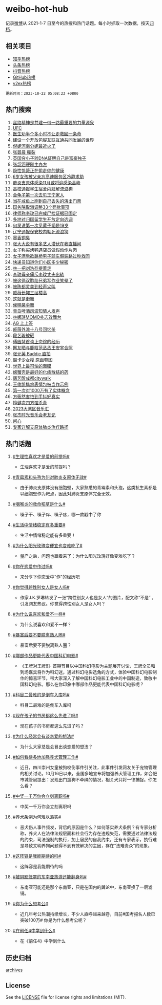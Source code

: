 # weibo-hot-hub

记录[微博](https://www.weibo.com)从 2021-1-7 日至今的热搜和热门话题。每小时抓取一次数据，按天[归档](archives)。

## 相关项目

- [知乎热榜](https://github.com/lonnyzhang423/zhihu-hot-hub)
- [头条热榜](https://github.com/lonnyzhang423/toutiao-hot-hub)
- [抖音热榜](https://github.com/lonnyzhang423/douyin-hot-hub)
- [GitHub热榜](https://github.com/lonnyzhang423/github-hot-hub)
- [v2ex热榜](https://github.com/lonnyzhang423/v2ex-hot-hub)


`更新时间：2023-10-22 05:08:23 +0800`

## 热门搜索

1. [丝路精神是共建一带一路最重要的力量源泉](https://m.weibo.cn/search?containerid=100103type%3D1%26t%3D10%26q%3D%23%E4%B8%9D%E8%B7%AF%E7%B2%BE%E7%A5%9E%E6%98%AF%E5%85%B1%E5%BB%BA%E4%B8%80%E5%B8%A6%E4%B8%80%E8%B7%AF%E6%9C%80%E9%87%8D%E8%A6%81%E7%9A%84%E5%8A%9B%E9%87%8F%E6%BA%90%E6%B3%89%23&stream_entry_id=51&isnewpage=1&extparam=seat%3D1%26dgr%3D0%26c_type%3D51%26q%3D%2523%25E4%25B8%259D%25E8%25B7%25AF%25E7%25B2%25BE%25E7%25A5%259E%25E6%2598%25AF%25E5%2585%25B1%25E5%25BB%25BA%25E4%25B8%2580%25E5%25B8%25A6%25E4%25B8%2580%25E8%25B7%25AF%25E6%259C%2580%25E9%2587%258D%25E8%25A6%2581%25E7%259A%2584%25E5%258A%259B%25E9%2587%258F%25E6%25BA%2590%25E6%25B3%2589%2523%26filter_type%3Drealtimehot%26cate%3D10103%26stream_entry_id%3D51%26pos%3D0%26display_time%3D1697922502%26pre_seqid%3D169792250215306414198)
1. [UFC](https://m.weibo.cn/search?containerid=100103type%3D1%26t%3D10%26q%3DUFC&stream_entry_id=31&isnewpage=1&extparam=seat%3D1%26flag%3D0%26c_type%3D31%26q%3DUFC%26dgr%3D0%26cate%3D5001%26realpos%3D1%26filter_type%3Drealtimehot%26band_rank%3D1%26lcate%3D5001%26stream_entry_id%3D31%26pos%3D0%26display_time%3D1697922502%26pre_seqid%3D169792250215306414198)
1. [医生劝半个多小时不让走救回一条命](https://m.weibo.cn/search?containerid=100103type%3D1%26t%3D10%26q%3D%23%E5%8C%BB%E7%94%9F%E5%8A%9D%E5%8D%8A%E4%B8%AA%E5%A4%9A%E5%B0%8F%E6%97%B6%E4%B8%8D%E8%AE%A9%E8%B5%B0%E6%95%91%E5%9B%9E%E4%B8%80%E6%9D%A1%E5%91%BD%23&stream_entry_id=31&isnewpage=1&extparam=seat%3D1%26flag%3D32768%26c_type%3D31%26q%3D%2523%25E5%258C%25BB%25E7%2594%259F%25E5%258A%259D%25E5%258D%258A%25E4%25B8%25AA%25E5%25A4%259A%25E5%25B0%258F%25E6%2597%25B6%25E4%25B8%258D%25E8%25AE%25A9%25E8%25B5%25B0%25E6%2595%2591%25E5%259B%259E%25E4%25B8%2580%25E6%259D%25A1%25E5%2591%25BD%2523%26dgr%3D0%26cate%3D5001%26realpos%3D2%26filter_type%3Drealtimehot%26band_rank%3D2%26lcate%3D5001%26stream_entry_id%3D31%26pos%3D1%26display_time%3D1697922502%26pre_seqid%3D169792250215306414198)
1. [建设一个开放包容互联互通共同发展的世界](https://m.weibo.cn/search?containerid=100103type%3D1%26t%3D10%26q%3D%23%E5%BB%BA%E8%AE%BE%E4%B8%80%E4%B8%AA%E5%BC%80%E6%94%BE%E5%8C%85%E5%AE%B9%E4%BA%92%E8%81%94%E4%BA%92%E9%80%9A%E5%85%B1%E5%90%8C%E5%8F%91%E5%B1%95%E7%9A%84%E4%B8%96%E7%95%8C%23&stream_entry_id=31&isnewpage=1&extparam=seat%3D1%26flag%3D0%26c_type%3D31%26q%3D%2523%25E5%25BB%25BA%25E8%25AE%25BE%25E4%25B8%2580%25E4%25B8%25AA%25E5%25BC%2580%25E6%2594%25BE%25E5%258C%2585%25E5%25AE%25B9%25E4%25BA%2592%25E8%2581%2594%25E4%25BA%2592%25E9%2580%259A%25E5%2585%25B1%25E5%2590%258C%25E5%258F%2591%25E5%25B1%2595%25E7%259A%2584%25E4%25B8%2596%25E7%2595%258C%2523%26dgr%3D0%26cate%3D5001%26realpos%3D3%26filter_type%3Drealtimehot%26band_rank%3D3%26lcate%3D5001%26stream_entry_id%3D31%26pos%3D2%26display_time%3D1697922502%26pre_seqid%3D169792250215306414198)
1. [倪妮河南分妮最近火了](https://m.weibo.cn/search?containerid=100103type%3D1%26t%3D10%26q%3D%23%E5%80%AA%E5%A6%AE%E6%B2%B3%E5%8D%97%E5%88%86%E5%A6%AE%E6%9C%80%E8%BF%91%E7%81%AB%E4%BA%86%23&stream_entry_id=31&isnewpage=1&extparam=seat%3D1%26flag%3D32768%26c_type%3D31%26q%3D%2523%25E5%2580%25AA%25E5%25A6%25AE%25E6%25B2%25B3%25E5%258D%2597%25E5%2588%2586%25E5%25A6%25AE%25E6%259C%2580%25E8%25BF%2591%25E7%2581%25AB%25E4%25BA%2586%2523%26dgr%3D0%26cate%3D5001%26realpos%3D4%26filter_type%3Drealtimehot%26band_rank%3D4%26lcate%3D5001%26stream_entry_id%3D31%26pos%3D3%26display_time%3D1697922502%26pre_seqid%3D169792250215306414198)
1. [张碧晨 撕裂](https://m.weibo.cn/search?containerid=100103type%3D1%26t%3D10%26q%3D%E5%BC%A0%E7%A2%A7%E6%99%A8+%E6%92%95%E8%A3%82&stream_entry_id=31&isnewpage=1&extparam=seat%3D1%26flag%3D2%26c_type%3D31%26q%3D%25E5%25BC%25A0%25E7%25A2%25A7%25E6%2599%25A8%2520%25E6%2592%2595%25E8%25A3%2582%26dgr%3D0%26cate%3D5001%26realpos%3D5%26filter_type%3Drealtimehot%26band_rank%3D5%26lcate%3D5001%26stream_entry_id%3D31%26pos%3D4%26display_time%3D1697922502%26pre_seqid%3D169792250215306414198)
1. [英国穷小子验DNA证明自己是富豪独子](https://m.weibo.cn/search?containerid=100103type%3D1%26t%3D10%26q%3D%23%E8%8B%B1%E5%9B%BD%E7%A9%B7%E5%B0%8F%E5%AD%90%E9%AA%8CDNA%E8%AF%81%E6%98%8E%E8%87%AA%E5%B7%B1%E6%98%AF%E5%AF%8C%E8%B1%AA%E7%8B%AC%E5%AD%90%23&stream_entry_id=31&isnewpage=1&extparam=seat%3D1%26flag%3D0%26c_type%3D31%26q%3D%2523%25E8%258B%25B1%25E5%259B%25BD%25E7%25A9%25B7%25E5%25B0%258F%25E5%25AD%2590%25E9%25AA%258CDNA%25E8%25AF%2581%25E6%2598%258E%25E8%2587%25AA%25E5%25B7%25B1%25E6%2598%25AF%25E5%25AF%258C%25E8%25B1%25AA%25E7%258B%25AC%25E5%25AD%2590%2523%26dgr%3D0%26cate%3D5001%26realpos%3D6%26filter_type%3Drealtimehot%26band_rank%3D6%26lcate%3D5001%26stream_entry_id%3D31%26pos%3D5%26display_time%3D1697922502%26pre_seqid%3D169792250215306414198)
1. [张韶涵硬刚主办方](https://m.weibo.cn/search?containerid=100103type%3D1%26t%3D10%26q%3D%23%E5%BC%A0%E9%9F%B6%E6%B6%B5%E7%A1%AC%E5%88%9A%E4%B8%BB%E5%8A%9E%E6%96%B9%23&stream_entry_id=31&isnewpage=1&extparam=seat%3D1%26flag%3D0%26c_type%3D31%26q%3D%2523%25E5%25BC%25A0%25E9%259F%25B6%25E6%25B6%25B5%25E7%25A1%25AC%25E5%2588%259A%25E4%25B8%25BB%25E5%258A%259E%25E6%2596%25B9%2523%26dgr%3D0%26cate%3D5001%26realpos%3D7%26filter_type%3Drealtimehot%26band_rank%3D7%26lcate%3D5001%26stream_entry_id%3D31%26pos%3D6%26display_time%3D1697922502%26pre_seqid%3D169792250215306414198)
1. [隐性饥饿正在偷走你的健康](https://m.weibo.cn/search?containerid=100103type%3D1%26t%3D10%26q%3D%23%E9%9A%90%E6%80%A7%E9%A5%A5%E9%A5%BF%E6%AD%A3%E5%9C%A8%E5%81%B7%E8%B5%B0%E4%BD%A0%E7%9A%84%E5%81%A5%E5%BA%B7%23&stream_entry_id=31&isnewpage=1&extparam=seat%3D1%26flag%3D0%26c_type%3D31%26q%3D%2523%25E9%259A%2590%25E6%2580%25A7%25E9%25A5%25A5%25E9%25A5%25BF%25E6%25AD%25A3%25E5%259C%25A8%25E5%2581%25B7%25E8%25B5%25B0%25E4%25BD%25A0%25E7%259A%2584%25E5%2581%25A5%25E5%25BA%25B7%2523%26dgr%3D0%26cate%3D5001%26realpos%3D8%26filter_type%3Drealtimehot%26band_rank%3D8%26lcate%3D5001%26stream_entry_id%3D31%26pos%3D7%26display_time%3D1697922502%26pre_seqid%3D169792250215306414198)
1. [6岁女孩被父亲忘高速服务区冷静求助](https://m.weibo.cn/search?containerid=100103type%3D1%26t%3D10%26q%3D%236%E5%B2%81%E5%A5%B3%E5%AD%A9%E8%A2%AB%E7%88%B6%E4%BA%B2%E5%BF%98%E9%AB%98%E9%80%9F%E6%9C%8D%E5%8A%A1%E5%8C%BA%E5%86%B7%E9%9D%99%E6%B1%82%E5%8A%A9%23&stream_entry_id=31&isnewpage=1&extparam=seat%3D1%26flag%3D32768%26c_type%3D31%26q%3D%25236%25E5%25B2%2581%25E5%25A5%25B3%25E5%25AD%25A9%25E8%25A2%25AB%25E7%2588%25B6%25E4%25BA%25B2%25E5%25BF%2598%25E9%25AB%2598%25E9%2580%259F%25E6%259C%258D%25E5%258A%25A1%25E5%258C%25BA%25E5%2586%25B7%25E9%259D%2599%25E6%25B1%2582%25E5%258A%25A9%2523%26dgr%3D0%26cate%3D5001%26realpos%3D9%26filter_type%3Drealtimehot%26band_rank%3D9%26lcate%3D5001%26stream_entry_id%3D31%26pos%3D8%26display_time%3D1697922502%26pre_seqid%3D169792250215306414198)
1. [肺炎支原体感染11月或将迎感染高峰](https://m.weibo.cn/search?containerid=100103type%3D1%26t%3D10%26q%3D%23%E8%82%BA%E7%82%8E%E6%94%AF%E5%8E%9F%E4%BD%93%E6%84%9F%E6%9F%9311%E6%9C%88%E6%88%96%E5%B0%86%E8%BF%8E%E6%84%9F%E6%9F%93%E9%AB%98%E5%B3%B0%23&stream_entry_id=31&isnewpage=1&extparam=seat%3D1%26flag%3D0%26c_type%3D31%26q%3D%2523%25E8%2582%25BA%25E7%2582%258E%25E6%2594%25AF%25E5%258E%259F%25E4%25BD%2593%25E6%2584%259F%25E6%259F%259311%25E6%259C%2588%25E6%2588%2596%25E5%25B0%2586%25E8%25BF%258E%25E6%2584%259F%25E6%259F%2593%25E9%25AB%2598%25E5%25B3%25B0%2523%26dgr%3D0%26cate%3D5001%26realpos%3D10%26filter_type%3Drealtimehot%26band_rank%3D10%26lcate%3D5001%26stream_entry_id%3D31%26pos%3D9%26display_time%3D1697922502%26pre_seqid%3D169792250215306414198)
1. [高校通报学生宿舍内肢解流浪狗](https://m.weibo.cn/search?containerid=100103type%3D1%26t%3D10%26q%3D%23%E9%AB%98%E6%A0%A1%E9%80%9A%E6%8A%A5%E5%AD%A6%E7%94%9F%E5%AE%BF%E8%88%8D%E5%86%85%E8%82%A2%E8%A7%A3%E6%B5%81%E6%B5%AA%E7%8B%97%23&stream_entry_id=31&isnewpage=1&extparam=seat%3D1%26flag%3D0%26c_type%3D31%26q%3D%2523%25E9%25AB%2598%25E6%25A0%25A1%25E9%2580%259A%25E6%258A%25A5%25E5%25AD%25A6%25E7%2594%259F%25E5%25AE%25BF%25E8%2588%258D%25E5%2586%2585%25E8%2582%25A2%25E8%25A7%25A3%25E6%25B5%2581%25E6%25B5%25AA%25E7%258B%2597%2523%26dgr%3D0%26cate%3D5001%26realpos%3D11%26filter_type%3Drealtimehot%26band_rank%3D11%26lcate%3D5001%26stream_entry_id%3D31%26pos%3D10%26display_time%3D1697922502%26pre_seqid%3D169792250215306414198)
1. [金龟子第一次去见王宁家人](https://m.weibo.cn/search?containerid=100103type%3D1%26t%3D10%26q%3D%E9%87%91%E9%BE%9F%E5%AD%90%E7%AC%AC%E4%B8%80%E6%AC%A1%E5%8E%BB%E8%A7%81%E7%8E%8B%E5%AE%81%E5%AE%B6%E4%BA%BA&stream_entry_id=31&isnewpage=1&extparam=seat%3D1%26flag%3D0%26c_type%3D31%26q%3D%25E9%2587%2591%25E9%25BE%259F%25E5%25AD%2590%25E7%25AC%25AC%25E4%25B8%2580%25E6%25AC%25A1%25E5%258E%25BB%25E8%25A7%2581%25E7%258E%258B%25E5%25AE%2581%25E5%25AE%25B6%25E4%25BA%25BA%26dgr%3D0%26cate%3D5001%26realpos%3D12%26filter_type%3Drealtimehot%26band_rank%3D12%26lcate%3D5001%26stream_entry_id%3D31%26pos%3D11%26display_time%3D1697922502%26pre_seqid%3D169792250215306414198)
1. [当在咸鱼上刷到自己丢失的演出门票](https://m.weibo.cn/search?containerid=100103type%3D1%26t%3D10%26q%3D%23%E5%BD%93%E5%9C%A8%E5%92%B8%E9%B1%BC%E4%B8%8A%E5%88%B7%E5%88%B0%E8%87%AA%E5%B7%B1%E4%B8%A2%E5%A4%B1%E7%9A%84%E6%BC%94%E5%87%BA%E9%97%A8%E7%A5%A8%23&stream_entry_id=31&isnewpage=1&extparam=seat%3D1%26flag%3D0%26c_type%3D31%26q%3D%2523%25E5%25BD%2593%25E5%259C%25A8%25E5%2592%25B8%25E9%25B1%25BC%25E4%25B8%258A%25E5%2588%25B7%25E5%2588%25B0%25E8%2587%25AA%25E5%25B7%25B1%25E4%25B8%25A2%25E5%25A4%25B1%25E7%259A%2584%25E6%25BC%2594%25E5%2587%25BA%25E9%2597%25A8%25E7%25A5%25A8%2523%26dgr%3D0%26cate%3D5001%26realpos%3D13%26filter_type%3Drealtimehot%26band_rank%3D13%26lcate%3D5001%26stream_entry_id%3D31%26pos%3D12%26display_time%3D1697922502%26pre_seqid%3D169792250215306414198)
1. [国务院取消调整33个罚款事项](https://m.weibo.cn/search?containerid=100103type%3D1%26t%3D10%26q%3D%23%E5%9B%BD%E5%8A%A1%E9%99%A2%E5%8F%96%E6%B6%88%E8%B0%83%E6%95%B433%E4%B8%AA%E7%BD%9A%E6%AC%BE%E4%BA%8B%E9%A1%B9%23&stream_entry_id=31&isnewpage=1&extparam=seat%3D1%26flag%3D0%26c_type%3D31%26q%3D%2523%25E5%259B%25BD%25E5%258A%25A1%25E9%2599%25A2%25E5%258F%2596%25E6%25B6%2588%25E8%25B0%2583%25E6%2595%25B433%25E4%25B8%25AA%25E7%25BD%259A%25E6%25AC%25BE%25E4%25BA%258B%25E9%25A1%25B9%2523%26dgr%3D0%26cate%3D5001%26realpos%3D14%26filter_type%3Drealtimehot%26band_rank%3D14%26lcate%3D5001%26stream_entry_id%3D31%26pos%3D13%26display_time%3D1697922502%26pre_seqid%3D169792250215306414198)
1. [律师称李玟已完成尸检证据已固定](https://m.weibo.cn/search?containerid=100103type%3D1%26t%3D10%26q%3D%23%E5%BE%8B%E5%B8%88%E7%A7%B0%E6%9D%8E%E7%8E%9F%E5%B7%B2%E5%AE%8C%E6%88%90%E5%B0%B8%E6%A3%80%E8%AF%81%E6%8D%AE%E5%B7%B2%E5%9B%BA%E5%AE%9A%23&stream_entry_id=31&isnewpage=1&extparam=seat%3D1%26flag%3D0%26c_type%3D31%26q%3D%2523%25E5%25BE%258B%25E5%25B8%2588%25E7%25A7%25B0%25E6%259D%258E%25E7%258E%259F%25E5%25B7%25B2%25E5%25AE%258C%25E6%2588%2590%25E5%25B0%25B8%25E6%25A3%2580%25E8%25AF%2581%25E6%258D%25AE%25E5%25B7%25B2%25E5%259B%25BA%25E5%25AE%259A%2523%26dgr%3D0%26cate%3D5001%26realpos%3D15%26filter_type%3Drealtimehot%26band_rank%3D15%26lcate%3D5001%26stream_entry_id%3D31%26pos%3D14%26display_time%3D1697922502%26pre_seqid%3D169792250215306414198)
1. [多地对归国留学生开放定向选调](https://m.weibo.cn/search?containerid=100103type%3D1%26t%3D10%26q%3D%23%E5%A4%9A%E5%9C%B0%E5%AF%B9%E5%BD%92%E5%9B%BD%E7%95%99%E5%AD%A6%E7%94%9F%E5%BC%80%E6%94%BE%E5%AE%9A%E5%90%91%E9%80%89%E8%B0%83%23&stream_entry_id=31&isnewpage=1&extparam=seat%3D1%26flag%3D0%26c_type%3D31%26q%3D%2523%25E5%25A4%259A%25E5%259C%25B0%25E5%25AF%25B9%25E5%25BD%2592%25E5%259B%25BD%25E7%2595%2599%25E5%25AD%25A6%25E7%2594%259F%25E5%25BC%2580%25E6%2594%25BE%25E5%25AE%259A%25E5%2590%2591%25E9%2580%2589%25E8%25B0%2583%2523%26dgr%3D0%26cate%3D5001%26realpos%3D16%26filter_type%3Drealtimehot%26band_rank%3D16%26lcate%3D5001%26stream_entry_id%3D31%26pos%3D15%26display_time%3D1697922502%26pre_seqid%3D169792250215306414198)
1. [何炅说第一次见黄子韬是19岁](https://m.weibo.cn/search?containerid=100103type%3D1%26t%3D10%26q%3D%23%E4%BD%95%E7%82%85%E8%AF%B4%E7%AC%AC%E4%B8%80%E6%AC%A1%E8%A7%81%E9%BB%84%E5%AD%90%E9%9F%AC%E6%98%AF19%E5%B2%81%23&stream_entry_id=31&isnewpage=1&extparam=seat%3D1%26flag%3D0%26c_type%3D31%26q%3D%2523%25E4%25BD%2595%25E7%2582%2585%25E8%25AF%25B4%25E7%25AC%25AC%25E4%25B8%2580%25E6%25AC%25A1%25E8%25A7%2581%25E9%25BB%2584%25E5%25AD%2590%25E9%259F%25AC%25E6%2598%25AF19%25E5%25B2%2581%2523%26dgr%3D0%26cate%3D5001%26realpos%3D17%26filter_type%3Drealtimehot%26band_rank%3D17%26lcate%3D5001%26stream_entry_id%3D31%26pos%3D16%26display_time%3D1697922502%26pre_seqid%3D169792250215306414198)
1. [辽宁通报保安校内勒死流浪狗](https://m.weibo.cn/search?containerid=100103type%3D1%26t%3D10%26q%3D%23%E8%BE%BD%E5%AE%81%E9%80%9A%E6%8A%A5%E4%BF%9D%E5%AE%89%E6%A0%A1%E5%86%85%E5%8B%92%E6%AD%BB%E6%B5%81%E6%B5%AA%E7%8B%97%23&stream_entry_id=31&isnewpage=1&extparam=seat%3D1%26flag%3D0%26c_type%3D31%26q%3D%2523%25E8%25BE%25BD%25E5%25AE%2581%25E9%2580%259A%25E6%258A%25A5%25E4%25BF%259D%25E5%25AE%2589%25E6%25A0%25A1%25E5%2586%2585%25E5%258B%2592%25E6%25AD%25BB%25E6%25B5%2581%25E6%25B5%25AA%25E7%258B%2597%2523%26dgr%3D0%26cate%3D5001%26realpos%3D18%26filter_type%3Drealtimehot%26band_rank%3D18%26lcate%3D5001%26stream_entry_id%3D31%26pos%3D17%26display_time%3D1697922502%26pre_seqid%3D169792250215306414198)
1. [墨香铜臭](https://m.weibo.cn/search?containerid=100103type%3D1%26t%3D10%26q%3D%E5%A2%A8%E9%A6%99%E9%93%9C%E8%87%AD&stream_entry_id=31&isnewpage=1&extparam=seat%3D1%26flag%3D0%26c_type%3D31%26q%3D%25E5%25A2%25A8%25E9%25A6%2599%25E9%2593%259C%25E8%2587%25AD%26dgr%3D0%26cate%3D5001%26realpos%3D19%26filter_type%3Drealtimehot%26band_rank%3D19%26lcate%3D5001%26stream_entry_id%3D31%26pos%3D18%26display_time%3D1697922502%26pre_seqid%3D169792250215306414198)
1. [张大大说有很多艺人潜伏在我直播间](https://m.weibo.cn/search?containerid=100103type%3D1%26t%3D10%26q%3D%23%E5%BC%A0%E5%A4%A7%E5%A4%A7%E8%AF%B4%E6%9C%89%E5%BE%88%E5%A4%9A%E8%89%BA%E4%BA%BA%E6%BD%9C%E4%BC%8F%E5%9C%A8%E6%88%91%E7%9B%B4%E6%92%AD%E9%97%B4%23&stream_entry_id=31&isnewpage=1&extparam=seat%3D1%26flag%3D0%26c_type%3D31%26q%3D%2523%25E5%25BC%25A0%25E5%25A4%25A7%25E5%25A4%25A7%25E8%25AF%25B4%25E6%259C%2589%25E5%25BE%2588%25E5%25A4%259A%25E8%2589%25BA%25E4%25BA%25BA%25E6%25BD%259C%25E4%25BC%258F%25E5%259C%25A8%25E6%2588%2591%25E7%259B%25B4%25E6%2592%25AD%25E9%2597%25B4%2523%26dgr%3D0%26cate%3D5001%26realpos%3D20%26filter_type%3Drealtimehot%26band_rank%3D20%26lcate%3D5001%26stream_entry_id%3D31%26pos%3D19%26display_time%3D1697922502%26pre_seqid%3D169792250215306414198)
1. [女子称买烤鸭遇店员做假动作片肉](https://m.weibo.cn/search?containerid=100103type%3D1%26t%3D10%26q%3D%23%E5%A5%B3%E5%AD%90%E7%A7%B0%E4%B9%B0%E7%83%A4%E9%B8%AD%E9%81%87%E5%BA%97%E5%91%98%E5%81%9A%E5%81%87%E5%8A%A8%E4%BD%9C%E7%89%87%E8%82%89%23&stream_entry_id=31&isnewpage=1&extparam=seat%3D1%26flag%3D0%26c_type%3D31%26q%3D%2523%25E5%25A5%25B3%25E5%25AD%2590%25E7%25A7%25B0%25E4%25B9%25B0%25E7%2583%25A4%25E9%25B8%25AD%25E9%2581%2587%25E5%25BA%2597%25E5%2591%2598%25E5%2581%259A%25E5%2581%2587%25E5%258A%25A8%25E4%25BD%259C%25E7%2589%2587%25E8%2582%2589%2523%26dgr%3D0%26cate%3D5001%26realpos%3D21%26filter_type%3Drealtimehot%26band_rank%3D21%26lcate%3D5001%26stream_entry_id%3D31%26pos%3D20%26display_time%3D1697922502%26pre_seqid%3D169792250215306414198)
1. [女子酒后欲跳桥男子骑车假装路过秒救回](https://m.weibo.cn/search?containerid=100103type%3D1%26t%3D10%26q%3D%23%E5%A5%B3%E5%AD%90%E9%85%92%E5%90%8E%E6%AC%B2%E8%B7%B3%E6%A1%A5%E7%94%B7%E5%AD%90%E9%AA%91%E8%BD%A6%E5%81%87%E8%A3%85%E8%B7%AF%E8%BF%87%E7%A7%92%E6%95%91%E5%9B%9E%23&stream_entry_id=31&isnewpage=1&extparam=seat%3D1%26flag%3D32768%26c_type%3D31%26q%3D%2523%25E5%25A5%25B3%25E5%25AD%2590%25E9%2585%2592%25E5%2590%258E%25E6%25AC%25B2%25E8%25B7%25B3%25E6%25A1%25A5%25E7%2594%25B7%25E5%25AD%2590%25E9%25AA%2591%25E8%25BD%25A6%25E5%2581%2587%25E8%25A3%2585%25E8%25B7%25AF%25E8%25BF%2587%25E7%25A7%2592%25E6%2595%2591%25E5%259B%259E%2523%26dgr%3D0%26cate%3D5001%26realpos%3D22%26filter_type%3Drealtimehot%26band_rank%3D22%26lcate%3D5001%26stream_entry_id%3D31%26pos%3D21%26display_time%3D1697922502%26pre_seqid%3D169792250215306414198)
1. [快递员知道你们小区多少秘密](https://m.weibo.cn/search?containerid=100103type%3D1%26t%3D10%26q%3D%E5%BF%AB%E9%80%92%E5%91%98%E7%9F%A5%E9%81%93%E4%BD%A0%E4%BB%AC%E5%B0%8F%E5%8C%BA%E5%A4%9A%E5%B0%91%E7%A7%98%E5%AF%86&stream_entry_id=31&isnewpage=1&extparam=seat%3D1%26flag%3D0%26c_type%3D31%26q%3D%25E5%25BF%25AB%25E9%2580%2592%25E5%2591%2598%25E7%259F%25A5%25E9%2581%2593%25E4%25BD%25A0%25E4%25BB%25AC%25E5%25B0%258F%25E5%258C%25BA%25E5%25A4%259A%25E5%25B0%2591%25E7%25A7%2598%25E5%25AF%2586%26dgr%3D0%26cate%3D5001%26realpos%3D23%26filter_type%3Drealtimehot%26band_rank%3D23%26lcate%3D5001%26stream_entry_id%3D31%26pos%3D22%26display_time%3D1697922502%26pre_seqid%3D169792250215306414198)
1. [林一把刘浩存提着走](https://m.weibo.cn/search?containerid=100103type%3D1%26t%3D10%26q%3D%23%E6%9E%97%E4%B8%80%E6%8A%8A%E5%88%98%E6%B5%A9%E5%AD%98%E6%8F%90%E7%9D%80%E8%B5%B0%23&stream_entry_id=31&isnewpage=1&extparam=seat%3D1%26flag%3D0%26c_type%3D31%26q%3D%2523%25E6%259E%2597%25E4%25B8%2580%25E6%258A%258A%25E5%2588%2598%25E6%25B5%25A9%25E5%25AD%2598%25E6%258F%2590%25E7%259D%2580%25E8%25B5%25B0%2523%26dgr%3D0%26cate%3D5001%26realpos%3D24%26filter_type%3Drealtimehot%26band_rank%3D24%26lcate%3D5001%26stream_entry_id%3D31%26pos%3D23%26display_time%3D1697922502%26pre_seqid%3D169792250215306414198)
1. [李玟母亲痛斥李玟丈夫出轨](https://m.weibo.cn/search?containerid=100103type%3D1%26t%3D10%26q%3D%23%E6%9D%8E%E7%8E%9F%E6%AF%8D%E4%BA%B2%E7%97%9B%E6%96%A5%E6%9D%8E%E7%8E%9F%E4%B8%88%E5%A4%AB%E5%87%BA%E8%BD%A8%23&stream_entry_id=31&isnewpage=1&extparam=seat%3D1%26flag%3D0%26c_type%3D31%26q%3D%2523%25E6%259D%258E%25E7%258E%259F%25E6%25AF%258D%25E4%25BA%25B2%25E7%2597%259B%25E6%2596%25A5%25E6%259D%258E%25E7%258E%259F%25E4%25B8%2588%25E5%25A4%25AB%25E5%2587%25BA%25E8%25BD%25A8%2523%26dgr%3D0%26cate%3D5001%26realpos%3D25%26filter_type%3Drealtimehot%26band_rank%3D25%26lcate%3D5001%26stream_entry_id%3D31%26pos%3D24%26display_time%3D1697922502%26pre_seqid%3D169792250215306414198)
1. [被这俩双胞胎兄弟写作业笑晕了](https://m.weibo.cn/search?containerid=100103type%3D1%26t%3D10%26q%3D%E8%A2%AB%E8%BF%99%E4%BF%A9%E5%8F%8C%E8%83%9E%E8%83%8E%E5%85%84%E5%BC%9F%E5%86%99%E4%BD%9C%E4%B8%9A%E7%AC%91%E6%99%95%E4%BA%86&stream_entry_id=31&isnewpage=1&extparam=seat%3D1%26flag%3D0%26c_type%3D31%26q%3D%25E8%25A2%25AB%25E8%25BF%2599%25E4%25BF%25A9%25E5%258F%258C%25E8%2583%259E%25E8%2583%258E%25E5%2585%2584%25E5%25BC%259F%25E5%2586%2599%25E4%25BD%259C%25E4%25B8%259A%25E7%25AC%2591%25E6%2599%2595%25E4%25BA%2586%26dgr%3D0%26cate%3D5001%26realpos%3D26%26filter_type%3Drealtimehot%26band_rank%3D26%26lcate%3D5001%26stream_entry_id%3D31%26pos%3D25%26display_time%3D1697922502%26pre_seqid%3D169792250215306414198)
1. [被陈都灵美到轻声尖叫](https://m.weibo.cn/search?containerid=100103type%3D1%26t%3D10%26q%3D%23%E8%A2%AB%E9%99%88%E9%83%BD%E7%81%B5%E7%BE%8E%E5%88%B0%E8%BD%BB%E5%A3%B0%E5%B0%96%E5%8F%AB%23&stream_entry_id=31&isnewpage=1&extparam=seat%3D1%26flag%3D0%26c_type%3D31%26q%3D%2523%25E8%25A2%25AB%25E9%2599%2588%25E9%2583%25BD%25E7%2581%25B5%25E7%25BE%258E%25E5%2588%25B0%25E8%25BD%25BB%25E5%25A3%25B0%25E5%25B0%2596%25E5%258F%25AB%2523%26dgr%3D0%26cate%3D5001%26realpos%3D27%26filter_type%3Drealtimehot%26band_rank%3D27%26lcate%3D5001%26stream_entry_id%3D31%26pos%3D26%26display_time%3D1697922502%26pre_seqid%3D169792250215306414198)
1. [戚薇长裙三层楼高](https://m.weibo.cn/search?containerid=100103type%3D1%26t%3D10%26q%3D%23%E6%88%9A%E8%96%87%E9%95%BF%E8%A3%99%E4%B8%89%E5%B1%82%E6%A5%BC%E9%AB%98%23&stream_entry_id=31&isnewpage=1&extparam=seat%3D1%26flag%3D0%26c_type%3D31%26q%3D%2523%25E6%2588%259A%25E8%2596%2587%25E9%2595%25BF%25E8%25A3%2599%25E4%25B8%2589%25E5%25B1%2582%25E6%25A5%25BC%25E9%25AB%2598%2523%26dgr%3D0%26cate%3D5001%26realpos%3D28%26filter_type%3Drealtimehot%26band_rank%3D28%26lcate%3D5001%26stream_entry_id%3D31%26pos%3D27%26display_time%3D1697922502%26pre_seqid%3D169792250215306414198)
1. [这就是街舞](https://m.weibo.cn/search?containerid=100103type%3D1%26t%3D10%26q%3D%E8%BF%99%E5%B0%B1%E6%98%AF%E8%A1%97%E8%88%9E&stream_entry_id=31&isnewpage=1&extparam=seat%3D1%26flag%3D0%26c_type%3D31%26q%3D%25E8%25BF%2599%25E5%25B0%25B1%25E6%2598%25AF%25E8%25A1%2597%25E8%2588%259E%26dgr%3D0%26cate%3D5001%26realpos%3D29%26filter_type%3Drealtimehot%26band_rank%3D29%26lcate%3D5001%26stream_entry_id%3D31%26pos%3D28%26display_time%3D1697922502%26pre_seqid%3D169792250215306414198)
1. [侯明昊伞舞](https://m.weibo.cn/search?containerid=100103type%3D1%26t%3D10%26q%3D%23%E4%BE%AF%E6%98%8E%E6%98%8A%E4%BC%9E%E8%88%9E%23&stream_entry_id=31&isnewpage=1&extparam=seat%3D1%26flag%3D1%26c_type%3D31%26q%3D%2523%25E4%25BE%25AF%25E6%2598%258E%25E6%2598%258A%25E4%25BC%259E%25E8%2588%259E%2523%26dgr%3D0%26cate%3D5001%26realpos%3D30%26filter_type%3Drealtimehot%26band_rank%3D30%26lcate%3D5001%26stream_entry_id%3D31%26pos%3D29%26display_time%3D1697922502%26pre_seqid%3D169792250215306414198)
1. [青岛啤酒风波知情人发声](https://m.weibo.cn/search?containerid=100103type%3D1%26t%3D10%26q%3D%23%E9%9D%92%E5%B2%9B%E5%95%A4%E9%85%92%E9%A3%8E%E6%B3%A2%E7%9F%A5%E6%83%85%E4%BA%BA%E5%8F%91%E5%A3%B0%23&stream_entry_id=31&isnewpage=1&extparam=seat%3D1%26flag%3D1%26c_type%3D31%26q%3D%2523%25E9%259D%2592%25E5%25B2%259B%25E5%2595%25A4%25E9%2585%2592%25E9%25A3%258E%25E6%25B3%25A2%25E7%259F%25A5%25E6%2583%2585%25E4%25BA%25BA%25E5%258F%2591%25E5%25A3%25B0%2523%26dgr%3D0%26cate%3D5001%26realpos%3D31%26filter_type%3Drealtimehot%26band_rank%3D31%26lcate%3D5001%26stream_entry_id%3D31%26pos%3D30%26display_time%3D1697922502%26pre_seqid%3D169792250215306414198)
1. [林娜琏MOMO朴志效舞台](https://m.weibo.cn/search?containerid=100103type%3D1%26t%3D10%26q%3D%E6%9E%97%E5%A8%9C%E7%90%8FMOMO%E6%9C%B4%E5%BF%97%E6%95%88%E8%88%9E%E5%8F%B0&stream_entry_id=31&isnewpage=1&extparam=seat%3D1%26flag%3D0%26c_type%3D31%26q%3D%25E6%259E%2597%25E5%25A8%259C%25E7%2590%258FMOMO%25E6%259C%25B4%25E5%25BF%2597%25E6%2595%2588%25E8%2588%259E%25E5%258F%25B0%26dgr%3D0%26cate%3D5001%26realpos%3D32%26filter_type%3Drealtimehot%26band_rank%3D32%26lcate%3D5001%26stream_entry_id%3D31%26pos%3D31%26display_time%3D1697922502%26pre_seqid%3D169792250215306414198)
1. [AG 上上签](https://m.weibo.cn/search?containerid=100103type%3D1%26t%3D10%26q%3DAG+%E4%B8%8A%E4%B8%8A%E7%AD%BE&stream_entry_id=31&isnewpage=1&extparam=seat%3D1%26flag%3D0%26c_type%3D31%26q%3DAG%2520%25E4%25B8%258A%25E4%25B8%258A%25E7%25AD%25BE%26dgr%3D0%26cate%3D5001%26realpos%3D33%26filter_type%3Drealtimehot%26band_rank%3D33%26lcate%3D5001%26stream_entry_id%3D31%26pos%3D32%26display_time%3D1697922502%26pre_seqid%3D169792250215306414198)
1. [戚薇外滩十八号回忆杀](https://m.weibo.cn/search?containerid=100103type%3D1%26t%3D10%26q%3D%23%E6%88%9A%E8%96%87%E5%A4%96%E6%BB%A9%E5%8D%81%E5%85%AB%E5%8F%B7%E5%9B%9E%E5%BF%86%E6%9D%80%23&stream_entry_id=31&isnewpage=1&extparam=seat%3D1%26flag%3D0%26c_type%3D31%26q%3D%2523%25E6%2588%259A%25E8%2596%2587%25E5%25A4%2596%25E6%25BB%25A9%25E5%258D%2581%25E5%2585%25AB%25E5%258F%25B7%25E5%259B%259E%25E5%25BF%2586%25E6%259D%2580%2523%26dgr%3D0%26cate%3D5001%26realpos%3D34%26filter_type%3Drealtimehot%26band_rank%3D34%26lcate%3D5001%26stream_entry_id%3D31%26pos%3D33%26display_time%3D1697922502%26pre_seqid%3D169792250215306414198)
1. [段艺璇被砸](https://m.weibo.cn/search?containerid=100103type%3D1%26t%3D10%26q%3D%23%E6%AE%B5%E8%89%BA%E7%92%87%E8%A2%AB%E7%A0%B8%23&stream_entry_id=31&isnewpage=1&extparam=seat%3D1%26flag%3D0%26c_type%3D31%26q%3D%2523%25E6%25AE%25B5%25E8%2589%25BA%25E7%2592%2587%25E8%25A2%25AB%25E7%25A0%25B8%2523%26dgr%3D0%26cate%3D5001%26realpos%3D35%26filter_type%3Drealtimehot%26band_rank%3D35%26lcate%3D5001%26stream_entry_id%3D31%26pos%3D34%26display_time%3D1697922502%26pre_seqid%3D169792250215306414198)
1. [傅园慧首谈上恋综的经历](https://m.weibo.cn/search?containerid=100103type%3D1%26t%3D10%26q%3D%23%E5%82%85%E5%9B%AD%E6%85%A7%E9%A6%96%E8%B0%88%E4%B8%8A%E6%81%8B%E7%BB%BC%E7%9A%84%E7%BB%8F%E5%8E%86%23&stream_entry_id=31&isnewpage=1&extparam=seat%3D1%26flag%3D0%26c_type%3D31%26q%3D%2523%25E5%2582%2585%25E5%259B%25AD%25E6%2585%25A7%25E9%25A6%2596%25E8%25B0%2588%25E4%25B8%258A%25E6%2581%258B%25E7%25BB%25BC%25E7%259A%2584%25E7%25BB%258F%25E5%258E%2586%2523%26dgr%3D0%26cate%3D5001%26realpos%3D36%26filter_type%3Drealtimehot%26band_rank%3D36%26lcate%3D5001%26stream_entry_id%3D31%26pos%3D35%26display_time%3D1697922502%26pre_seqid%3D169792250215306414198)
1. [网友晒与鹿晗范丞丞王安宇合照](https://m.weibo.cn/search?containerid=100103type%3D1%26t%3D10%26q%3D%23%E7%BD%91%E5%8F%8B%E6%99%92%E4%B8%8E%E9%B9%BF%E6%99%97%E8%8C%83%E4%B8%9E%E4%B8%9E%E7%8E%8B%E5%AE%89%E5%AE%87%E5%90%88%E7%85%A7%23&stream_entry_id=31&isnewpage=1&extparam=seat%3D1%26flag%3D0%26c_type%3D31%26q%3D%2523%25E7%25BD%2591%25E5%258F%258B%25E6%2599%2592%25E4%25B8%258E%25E9%25B9%25BF%25E6%2599%2597%25E8%258C%2583%25E4%25B8%259E%25E4%25B8%259E%25E7%258E%258B%25E5%25AE%2589%25E5%25AE%2587%25E5%2590%2588%25E7%2585%25A7%2523%26dgr%3D0%26cate%3D5001%26realpos%3D37%26filter_type%3Drealtimehot%26band_rank%3D37%26lcate%3D5001%26stream_entry_id%3D31%26pos%3D36%26display_time%3D1697922502%26pre_seqid%3D169792250215306414198)
1. [张元英 Baddie 直拍](https://m.weibo.cn/search?containerid=100103type%3D1%26t%3D10%26q%3D%E5%BC%A0%E5%85%83%E8%8B%B1+Baddie+%E7%9B%B4%E6%8B%8D&stream_entry_id=31&isnewpage=1&extparam=seat%3D1%26flag%3D0%26c_type%3D31%26q%3D%25E5%25BC%25A0%25E5%2585%2583%25E8%258B%25B1%2520Baddie%2520%25E7%259B%25B4%25E6%258B%258D%26dgr%3D0%26cate%3D5001%26realpos%3D38%26filter_type%3Drealtimehot%26band_rank%3D38%26lcate%3D5001%26stream_entry_id%3D31%26pos%3D37%26display_time%3D1697922502%26pre_seqid%3D169792250215306414198)
1. [魔卡少女樱 原画套图](https://m.weibo.cn/search?containerid=100103type%3D1%26t%3D10%26q%3D%E9%AD%94%E5%8D%A1%E5%B0%91%E5%A5%B3%E6%A8%B1+%E5%8E%9F%E7%94%BB%E5%A5%97%E5%9B%BE&stream_entry_id=31&isnewpage=1&extparam=seat%3D1%26flag%3D1%26c_type%3D31%26q%3D%25E9%25AD%2594%25E5%258D%25A1%25E5%25B0%2591%25E5%25A5%25B3%25E6%25A8%25B1%2520%25E5%258E%259F%25E7%2594%25BB%25E5%25A5%2597%25E5%259B%25BE%26dgr%3D0%26cate%3D5001%26realpos%3D39%26filter_type%3Drealtimehot%26band_rank%3D39%26lcate%3D5001%26stream_entry_id%3D31%26pos%3D38%26display_time%3D1697922502%26pre_seqid%3D169792250215306414198)
1. [世界上最可怕的面膜](https://m.weibo.cn/search?containerid=100103type%3D1%26t%3D10%26q%3D%E4%B8%96%E7%95%8C%E4%B8%8A%E6%9C%80%E5%8F%AF%E6%80%95%E7%9A%84%E9%9D%A2%E8%86%9C&stream_entry_id=31&isnewpage=1&extparam=seat%3D1%26flag%3D0%26c_type%3D31%26q%3D%25E4%25B8%2596%25E7%2595%258C%25E4%25B8%258A%25E6%259C%2580%25E5%258F%25AF%25E6%2580%2595%25E7%259A%2584%25E9%259D%25A2%25E8%2586%259C%26dgr%3D0%26cate%3D5001%26realpos%3D40%26filter_type%3Drealtimehot%26band_rank%3D40%26lcate%3D5001%26stream_entry_id%3D31%26pos%3D39%26display_time%3D1697922502%26pre_seqid%3D169792250215306414198)
1. [螃蟹壳是最好的化痰散结的药](https://m.weibo.cn/search?containerid=100103type%3D1%26t%3D10%26q%3D%E8%9E%83%E8%9F%B9%E5%A3%B3%E6%98%AF%E6%9C%80%E5%A5%BD%E7%9A%84%E5%8C%96%E7%97%B0%E6%95%A3%E7%BB%93%E7%9A%84%E8%8D%AF&stream_entry_id=31&isnewpage=1&extparam=seat%3D1%26flag%3D0%26c_type%3D31%26q%3D%25E8%259E%2583%25E8%259F%25B9%25E5%25A3%25B3%25E6%2598%25AF%25E6%259C%2580%25E5%25A5%25BD%25E7%259A%2584%25E5%258C%2596%25E7%2597%25B0%25E6%2595%25A3%25E7%25BB%2593%25E7%259A%2584%25E8%258D%25AF%26dgr%3D0%26cate%3D5001%26realpos%3D41%26filter_type%3Drealtimehot%26band_rank%3D41%26lcate%3D5001%26stream_entry_id%3D31%26pos%3D40%26display_time%3D1697922502%26pre_seqid%3D169792250215306414198)
1. [唐艺昕成都citywalk](https://m.weibo.cn/search?containerid=100103type%3D1%26t%3D10%26q%3D%23%E5%94%90%E8%89%BA%E6%98%95%E6%88%90%E9%83%BDcitywalk%23&stream_entry_id=31&isnewpage=1&extparam=seat%3D1%26flag%3D0%26c_type%3D31%26q%3D%2523%25E5%2594%2590%25E8%2589%25BA%25E6%2598%2595%25E6%2588%2590%25E9%2583%25BDcitywalk%2523%26dgr%3D0%26cate%3D5001%26realpos%3D42%26filter_type%3Drealtimehot%26band_rank%3D42%26lcate%3D5001%26stream_entry_id%3D31%26pos%3D41%26display_time%3D1697922502%26pre_seqid%3D169792250215306414198)
1. [王俊凯尴尬表情包被当作示例](https://m.weibo.cn/search?containerid=100103type%3D1%26t%3D10%26q%3D%23%E7%8E%8B%E4%BF%8A%E5%87%AF%E5%B0%B4%E5%B0%AC%E8%A1%A8%E6%83%85%E5%8C%85%E8%A2%AB%E5%BD%93%E4%BD%9C%E7%A4%BA%E4%BE%8B%23&stream_entry_id=31&isnewpage=1&extparam=seat%3D1%26flag%3D0%26c_type%3D31%26q%3D%2523%25E7%258E%258B%25E4%25BF%258A%25E5%2587%25AF%25E5%25B0%25B4%25E5%25B0%25AC%25E8%25A1%25A8%25E6%2583%2585%25E5%258C%2585%25E8%25A2%25AB%25E5%25BD%2593%25E4%25BD%259C%25E7%25A4%25BA%25E4%25BE%258B%2523%26dgr%3D0%26cate%3D5001%26realpos%3D43%26filter_type%3Drealtimehot%26band_rank%3D43%26lcate%3D5001%26stream_entry_id%3D31%26pos%3D42%26display_time%3D1697922502%26pre_seqid%3D169792250215306414198)
1. [第一次对1000万有了实体概念](https://m.weibo.cn/search?containerid=100103type%3D1%26t%3D10%26q%3D%23%E7%AC%AC%E4%B8%80%E6%AC%A1%E5%AF%B91000%E4%B8%87%E6%9C%89%E4%BA%86%E5%AE%9E%E4%BD%93%E6%A6%82%E5%BF%B5%23&stream_entry_id=31&isnewpage=1&extparam=seat%3D1%26flag%3D0%26c_type%3D31%26q%3D%2523%25E7%25AC%25AC%25E4%25B8%2580%25E6%25AC%25A1%25E5%25AF%25B91000%25E4%25B8%2587%25E6%259C%2589%25E4%25BA%2586%25E5%25AE%259E%25E4%25BD%2593%25E6%25A6%2582%25E5%25BF%25B5%2523%26dgr%3D0%26cate%3D5001%26realpos%3D44%26filter_type%3Drealtimehot%26band_rank%3D44%26lcate%3D5001%26stream_entry_id%3D31%26pos%3D43%26display_time%3D1697922502%26pre_seqid%3D169792250215306414198)
1. [方筱然害怕到手抖好真实](https://m.weibo.cn/search?containerid=100103type%3D1%26t%3D10%26q%3D%23%E6%96%B9%E7%AD%B1%E7%84%B6%E5%AE%B3%E6%80%95%E5%88%B0%E6%89%8B%E6%8A%96%E5%A5%BD%E7%9C%9F%E5%AE%9E%23&stream_entry_id=31&isnewpage=1&extparam=seat%3D1%26flag%3D0%26c_type%3D31%26q%3D%2523%25E6%2596%25B9%25E7%25AD%25B1%25E7%2584%25B6%25E5%25AE%25B3%25E6%2580%2595%25E5%2588%25B0%25E6%2589%258B%25E6%258A%2596%25E5%25A5%25BD%25E7%259C%259F%25E5%25AE%259E%2523%26dgr%3D0%26cate%3D5001%26realpos%3D45%26filter_type%3Drealtimehot%26band_rank%3D45%26lcate%3D5001%26stream_entry_id%3D31%26pos%3D44%26display_time%3D1697922502%26pre_seqid%3D169792250215306414198)
1. [檀健次四方馆杀青](https://m.weibo.cn/search?containerid=100103type%3D1%26t%3D10%26q%3D%23%E6%AA%80%E5%81%A5%E6%AC%A1%E5%9B%9B%E6%96%B9%E9%A6%86%E6%9D%80%E9%9D%92%23&stream_entry_id=31&isnewpage=1&extparam=seat%3D1%26flag%3D0%26c_type%3D31%26q%3D%2523%25E6%25AA%2580%25E5%2581%25A5%25E6%25AC%25A1%25E5%259B%259B%25E6%2596%25B9%25E9%25A6%2586%25E6%259D%2580%25E9%259D%2592%2523%26dgr%3D0%26cate%3D5001%26realpos%3D46%26filter_type%3Drealtimehot%26band_rank%3D46%26lcate%3D5001%26stream_entry_id%3D31%26pos%3D45%26display_time%3D1697922502%26pre_seqid%3D169792250215306414198)
1. [2023大湾区音乐汇](https://m.weibo.cn/search?containerid=100103type%3D1%26t%3D10%26q%3D%232023%E5%A4%A7%E6%B9%BE%E5%8C%BA%E9%9F%B3%E4%B9%90%E6%B1%87%23&stream_entry_id=31&isnewpage=1&extparam=seat%3D1%26flag%3D0%26c_type%3D31%26q%3D%25232023%25E5%25A4%25A7%25E6%25B9%25BE%25E5%258C%25BA%25E9%259F%25B3%25E4%25B9%2590%25E6%25B1%2587%2523%26dgr%3D0%26cate%3D5001%26realpos%3D47%26filter_type%3Drealtimehot%26band_rank%3D47%26lcate%3D5001%26stream_entry_id%3D31%26pos%3D46%26display_time%3D1697922502%26pre_seqid%3D169792250215306414198)
1. [张杰时光音乐会老友记](https://m.weibo.cn/search?containerid=100103type%3D1%26t%3D10%26q%3D%23%E5%BC%A0%E6%9D%B0%E6%97%B6%E5%85%89%E9%9F%B3%E4%B9%90%E4%BC%9A%E8%80%81%E5%8F%8B%E8%AE%B0%23&stream_entry_id=31&isnewpage=1&extparam=seat%3D1%26flag%3D0%26c_type%3D31%26q%3D%2523%25E5%25BC%25A0%25E6%259D%25B0%25E6%2597%25B6%25E5%2585%2589%25E9%259F%25B3%25E4%25B9%2590%25E4%25BC%259A%25E8%2580%2581%25E5%258F%258B%25E8%25AE%25B0%2523%26dgr%3D0%26cate%3D5001%26realpos%3D48%26filter_type%3Drealtimehot%26band_rank%3D48%26lcate%3D5001%26stream_entry_id%3D31%26pos%3D47%26display_time%3D1697922502%26pre_seqid%3D169792250215306414198)
1. [问心](https://m.weibo.cn/search?containerid=100103type%3D1%26t%3D10%26q%3D%E9%97%AE%E5%BF%83&stream_entry_id=31&isnewpage=1&extparam=seat%3D1%26flag%3D0%26c_type%3D31%26q%3D%25E9%2597%25AE%25E5%25BF%2583%26dgr%3D0%26cate%3D5001%26realpos%3D49%26filter_type%3Drealtimehot%26band_rank%3D49%26lcate%3D5001%26stream_entry_id%3D31%26pos%3D48%26display_time%3D1697922502%26pre_seqid%3D169792250215306414198)
1. [专家详解支原体肺炎治疗路径](https://m.weibo.cn/search?containerid=100103type%3D1%26t%3D10%26q%3D%23%E4%B8%93%E5%AE%B6%E8%AF%A6%E8%A7%A3%E6%94%AF%E5%8E%9F%E4%BD%93%E8%82%BA%E7%82%8E%E6%B2%BB%E7%96%97%E8%B7%AF%E5%BE%84%23&stream_entry_id=31&isnewpage=1&extparam=seat%3D1%26flag%3D1%26c_type%3D31%26q%3D%2523%25E4%25B8%2593%25E5%25AE%25B6%25E8%25AF%25A6%25E8%25A7%25A3%25E6%2594%25AF%25E5%258E%259F%25E4%25BD%2593%25E8%2582%25BA%25E7%2582%258E%25E6%25B2%25BB%25E7%2596%2597%25E8%25B7%25AF%25E5%25BE%2584%2523%26dgr%3D0%26cate%3D5001%26realpos%3D50%26filter_type%3Drealtimehot%26band_rank%3D50%26lcate%3D5001%26stream_entry_id%3D31%26pos%3D49%26display_time%3D1697922502%26pre_seqid%3D169792250215306414198)

## 热门话题

1. [#生理性喜欢才是爱的前提吗#](https://m.weibo.cn/search?containerid=231522type%3D1%26t%3D10%26q%3D%23%E7%94%9F%E7%90%86%E6%80%A7%E5%96%9C%E6%AC%A2%E6%89%8D%E6%98%AF%E7%88%B1%E7%9A%84%E5%89%8D%E6%8F%90%E5%90%97%23&stream_entry_id=128&isnewpage=1&extparam=seat%3D1%26c_type%3D128%26dgr%3D0%26pos%3D1-0-0%26cate%3D5004%26lcate%3D5004%26unitid%3D1697870845728%26display_time%3D1697922503%26pre_seqid%3D1697922503052027381131)
    - 生理喜欢才是爱的前提吗？

1. [#青霉素和头孢为何对肺炎支原体无效#](https://m.weibo.cn/search?containerid=231522type%3D1%26t%3D10%26q%3D%23%E9%9D%92%E9%9C%89%E7%B4%A0%E5%92%8C%E5%A4%B4%E5%AD%A2%E4%B8%BA%E4%BD%95%E5%AF%B9%E8%82%BA%E7%82%8E%E6%94%AF%E5%8E%9F%E4%BD%93%E6%97%A0%E6%95%88%23&stream_entry_id=128&isnewpage=1&extparam=seat%3D1%26c_type%3D128%26dgr%3D0%26pos%3D1-0-1%26cate%3D5004%26lcate%3D5004%26unitid%3D1697782368180%26display_time%3D1697922503%26pre_seqid%3D1697922503052027381131)
    - 由于肺炎支原体没有细胞壁，大家熟悉的青霉素和头孢，这类抗生素都是以细胞壁作为靶点，因此对肺炎支原体完全无效。

1. [#咽喉炎的救命稻草是什么#](https://m.weibo.cn/search?containerid=231522type%3D1%26t%3D10%26q%3D%23%E5%92%BD%E5%96%89%E7%82%8E%E7%9A%84%E6%95%91%E5%91%BD%E7%A8%BB%E8%8D%89%E6%98%AF%E4%BB%80%E4%B9%88%23&stream_entry_id=128&isnewpage=1&extparam=seat%3D1%26c_type%3D128%26dgr%3D0%26pos%3D1-0-2%26cate%3D5004%26lcate%3D5004%26unitid%3D1697770999666%26display_time%3D1697922503%26pre_seqid%3D1697922503052027381131)
    - 嗓子干、嗓子痒、嗓子疼，哪一款戳中了你

1. [#生活中情绪稳定有多重要#](https://m.weibo.cn/search?containerid=231522type%3D1%26t%3D10%26q%3D%23%E7%94%9F%E6%B4%BB%E4%B8%AD%E6%83%85%E7%BB%AA%E7%A8%B3%E5%AE%9A%E6%9C%89%E5%A4%9A%E9%87%8D%E8%A6%81%23&stream_entry_id=128&isnewpage=1&extparam=seat%3D1%26c_type%3D128%26dgr%3D0%26pos%3D1-0-3%26cate%3D5004%26lcate%3D5004%26unitid%3D1697776367754%26display_time%3D1697922503%26pre_seqid%3D1697922503052027381131)
    - 生活中情绪稳定能有多重要！

1. [#为什么阳光玫瑰变便宜也变难吃了#](https://m.weibo.cn/search?containerid=231522type%3D1%26t%3D10%26q%3D%23%E4%B8%BA%E4%BB%80%E4%B9%88%E9%98%B3%E5%85%89%E7%8E%AB%E7%91%B0%E5%8F%98%E4%BE%BF%E5%AE%9C%E4%B9%9F%E5%8F%98%E9%9A%BE%E5%90%83%E4%BA%86%23&stream_entry_id=128&isnewpage=1&extparam=seat%3D1%26c_type%3D128%26dgr%3D0%26pos%3D1-0-4%26cate%3D5004%26lcate%3D5004%26unitid%3D1697802146184%26display_time%3D1697922503%26pre_seqid%3D1697922503052027381131)
    - 量产之后，问题也跟着来了：为什么阳光玫瑰好像变难吃了？

1. [#你在恋爱中作过吗#](https://m.weibo.cn/search?containerid=231522type%3D1%26t%3D10%26q%3D%23%E4%BD%A0%E5%9C%A8%E6%81%8B%E7%88%B1%E4%B8%AD%E4%BD%9C%E8%BF%87%E5%90%97%23&stream_entry_id=128&isnewpage=1&extparam=seat%3D1%26c_type%3D128%26dgr%3D0%26pos%3D1-0-5%26cate%3D5004%26lcate%3D5004%26unitid%3D1697772184865%26display_time%3D1697922503%26pre_seqid%3D1697922503052027381131)
    - 来分享下你恋爱中"作"的经历吧

1. [#你觉得跨性别女人是女人吗#](https://m.weibo.cn/search?containerid=231522type%3D1%26t%3D10%26q%3D%23%E4%BD%A0%E8%A7%89%E5%BE%97%E8%B7%A8%E6%80%A7%E5%88%AB%E5%A5%B3%E4%BA%BA%E6%98%AF%E5%A5%B3%E4%BA%BA%E5%90%97%23&stream_entry_id=128&isnewpage=1&extparam=seat%3D1%26c_type%3D128%26dgr%3D0%26pos%3D1-0-6%26cate%3D5004%26lcate%3D5004%26unitid%3D1697888538042%26display_time%3D1697922503%26pre_seqid%3D1697922503052027381131)
    - 作家J.K.罗琳转发了一张“跨性别女人也是女人”的图片，配文称“不是” ，引发网友热议。你觉得跨性别女人是女人吗？

1. [#为什么说喜欢和爱不一样#](https://m.weibo.cn/search?containerid=231522type%3D1%26t%3D10%26q%3D%23%E4%B8%BA%E4%BB%80%E4%B9%88%E8%AF%B4%E5%96%9C%E6%AC%A2%E5%92%8C%E7%88%B1%E4%B8%8D%E4%B8%80%E6%A0%B7%23&stream_entry_id=128&isnewpage=1&extparam=seat%3D1%26c_type%3D128%26dgr%3D0%26pos%3D1-0-7%26cate%3D5004%26lcate%3D5004%26unitid%3D1697898152048%26display_time%3D1697922503%26pre_seqid%3D1697922503052027381131)
    - 为什么说喜欢和爱不一样？

1. [#暴富后要不要脱离熟人圈#](https://m.weibo.cn/search?containerid=231522type%3D1%26t%3D10%26q%3D%23%E6%9A%B4%E5%AF%8C%E5%90%8E%E8%A6%81%E4%B8%8D%E8%A6%81%E8%84%B1%E7%A6%BB%E7%86%9F%E4%BA%BA%E5%9C%88%23&stream_entry_id=128&isnewpage=1&extparam=seat%3D1%26c_type%3D128%26dgr%3D0%26pos%3D1-0-8%26cate%3D5004%26lcate%3D5004%26unitid%3D1697794638610%26display_time%3D1697922503%26pre_seqid%3D1697922503052027381131)
    - 暴富后要不要脱离熟人圈？

1. [#哪部作品更能代表中国科幻电影#](https://m.weibo.cn/search?containerid=231522type%3D1%26t%3D10%26q%3D%23%E5%93%AA%E9%83%A8%E4%BD%9C%E5%93%81%E6%9B%B4%E8%83%BD%E4%BB%A3%E8%A1%A8%E4%B8%AD%E5%9B%BD%E7%A7%91%E5%B9%BB%E7%94%B5%E5%BD%B1%23&stream_entry_id=128&isnewpage=1&extparam=seat%3D1%26c_type%3D128%26dgr%3D0%26pos%3D1-0-9%26cate%3D5004%26lcate%3D5004%26unitid%3D1697813289512%26display_time%3D1697922503%26pre_seqid%3D1697922503052027381131)
    - 《王牌对王牌8》首期节目以中国科幻电影为主题展开讨论，王牌全员和到场嘉宾将作为科幻迷，通过科幻电影选角的方式，体验中国科幻电影制作的惊喜环节，带大家深入了解中国科幻电影工业中的中国制造，致敬中国科幻电影。那么在你印象中哪部作品更能代表中国科幻电影呢？

1. [#科目二最难的是倒车入库吗#](https://m.weibo.cn/search?containerid=231522type%3D1%26t%3D10%26q%3D%23%E7%A7%91%E7%9B%AE%E4%BA%8C%E6%9C%80%E9%9A%BE%E7%9A%84%E6%98%AF%E5%80%92%E8%BD%A6%E5%85%A5%E5%BA%93%E5%90%97%23&stream_entry_id=128&isnewpage=1&extparam=seat%3D1%26c_type%3D128%26dgr%3D0%26pos%3D1-0-10%26cate%3D5004%26lcate%3D5004%26unitid%3D1697774292249%26display_time%3D1697922503%26pre_seqid%3D1697922503052027381131)
    - 科目二最难的是倒车入库吗

1. [#现在孩子的书房都这么先进了吗#](https://m.weibo.cn/search?containerid=231522type%3D1%26t%3D10%26q%3D%23%E7%8E%B0%E5%9C%A8%E5%AD%A9%E5%AD%90%E7%9A%84%E4%B9%A6%E6%88%BF%E9%83%BD%E8%BF%99%E4%B9%88%E5%85%88%E8%BF%9B%E4%BA%86%E5%90%97%23&stream_entry_id=128&isnewpage=1&extparam=seat%3D1%26c_type%3D128%26dgr%3D0%26pos%3D1-0-11%26cate%3D5004%26lcate%3D5004%26unitid%3D1697812695553%26display_time%3D1697922503%26pre_seqid%3D1697922503052027381131)
    - 现在孩子的书房都这么先进了吗？

1. [#为什么经常会有谈恋爱的想法#](https://m.weibo.cn/search?containerid=231522type%3D1%26t%3D10%26q%3D%23%E4%B8%BA%E4%BB%80%E4%B9%88%E7%BB%8F%E5%B8%B8%E4%BC%9A%E6%9C%89%E8%B0%88%E6%81%8B%E7%88%B1%E7%9A%84%E6%83%B3%E6%B3%95%23&stream_entry_id=128&isnewpage=1&extparam=seat%3D1%26c_type%3D128%26dgr%3D0%26pos%3D1-0-12%26cate%3D5004%26lcate%3D5004%26unitid%3D1697817472113%26display_time%3D1697922503%26pre_seqid%3D1697922503052027381131)
    - 为什么大家总是会冒出谈恋爱的想法？

1. [#如何看待多地加强养犬管理工作#](https://m.weibo.cn/search?containerid=231522type%3D1%26t%3D10%26q%3D%23%E5%A6%82%E4%BD%95%E7%9C%8B%E5%BE%85%E5%A4%9A%E5%9C%B0%E5%8A%A0%E5%BC%BA%E5%85%BB%E7%8A%AC%E7%AE%A1%E7%90%86%E5%B7%A5%E4%BD%9C%23&stream_entry_id=128&isnewpage=1&extparam=seat%3D1%26c_type%3D128%26dgr%3D0%26pos%3D1-0-13%26cate%3D5004%26lcate%3D5004%26unitid%3D1697863044899%26display_time%3D1697922503%26pre_seqid%3D1697922503052027381131)
    - 近日，四川崇州女童被狗咬伤事件引关注，此事件引发网友关于宠物管理的相关讨论。10月16日以来，全国多地宣布将加强养犬管理工作，如合肥市城管局提出：发现出门遛狗不牵绳的情况，相关犬只将一律捕捉。你怎么看？

1. [#中奖一千万你会立刻离职吗#](https://m.weibo.cn/search?containerid=231522type%3D1%26t%3D10%26q%3D%23%E4%B8%AD%E5%A5%96%E4%B8%80%E5%8D%83%E4%B8%87%E4%BD%A0%E4%BC%9A%E7%AB%8B%E5%88%BB%E7%A6%BB%E8%81%8C%E5%90%97%23&stream_entry_id=128&isnewpage=1&extparam=seat%3D1%26c_type%3D128%26dgr%3D0%26pos%3D1-0-14%26cate%3D5004%26lcate%3D5004%26unitid%3D1697757765066%26display_time%3D1697922503%26pre_seqid%3D1697922503052027381131)
    - 中奖一千万你会立刻离职吗

1. [#养犬条例为何难以落实#](https://m.weibo.cn/search?containerid=231522type%3D1%26t%3D10%26q%3D%23%E5%85%BB%E7%8A%AC%E6%9D%A1%E4%BE%8B%E4%B8%BA%E4%BD%95%E9%9A%BE%E4%BB%A5%E8%90%BD%E5%AE%9E%23&stream_entry_id=128&isnewpage=1&extparam=seat%3D1%26c_type%3D128%26dgr%3D0%26pos%3D1-0-15%26cate%3D5004%26lcate%3D5004%26unitid%3D1697772758955%26display_time%3D1697922503%26pre_seqid%3D1697922503052027381131)
    - 恶犬伤人事件频发，背后的原因是什么？如何落实养犬条例？有专家分析称，养犬人在法律法规层面和社会行为存在违规失范，需要通过法律法规的约束，司法强制的执行，加上居民的自我约束。还有专家表示，执行难是导致文明养狗问题得不到有效解决的主因，存在“法难责众”的现象。

1. [#这阵容是我能期待的吗#](https://m.weibo.cn/search?containerid=231522type%3D1%26t%3D10%26q%3D%23%E8%BF%99%E9%98%B5%E5%AE%B9%E6%98%AF%E6%88%91%E8%83%BD%E6%9C%9F%E5%BE%85%E7%9A%84%E5%90%97%23&stream_entry_id=128&isnewpage=1&extparam=seat%3D1%26c_type%3D128%26dgr%3D0%26pos%3D1-0-16%26cate%3D5004%26lcate%3D5004%26unitid%3D1697806052326%26display_time%3D1697922503%26pre_seqid%3D1697922503052027381131)
    - 这阵容是我能期待的吗

1. [#被阴影笼罩的东南亚旅游还能翻身吗#](https://m.weibo.cn/search?containerid=231522type%3D1%26t%3D10%26q%3D%23%E8%A2%AB%E9%98%B4%E5%BD%B1%E7%AC%BC%E7%BD%A9%E7%9A%84%E4%B8%9C%E5%8D%97%E4%BA%9A%E6%97%85%E6%B8%B8%E8%BF%98%E8%83%BD%E7%BF%BB%E8%BA%AB%E5%90%97%23&stream_entry_id=128&isnewpage=1&extparam=seat%3D1%26c_type%3D128%26dgr%3D0%26pos%3D1-0-17%26cate%3D5004%26lcate%3D5004%26unitid%3D1697876848693%26display_time%3D1697922503%26pre_seqid%3D1697922503052027381131)
    - 东南亚可能还是那个东南亚，只是在国内的舆论中，东南亚换了一层滤镜。

1. [#你为什么想考公#](https://m.weibo.cn/search?containerid=231522type%3D1%26t%3D10%26q%3D%23%E4%BD%A0%E4%B8%BA%E4%BB%80%E4%B9%88%E6%83%B3%E8%80%83%E5%85%AC%23&stream_entry_id=128&isnewpage=1&extparam=seat%3D1%26c_type%3D128%26dgr%3D0%26pos%3D1-0-18%26cate%3D5004%26lcate%3D5004%26unitid%3D1697869680421%26display_time%3D1697922503%26pre_seqid%3D1697922503052027381131)
    - 近几年考公热潮持续增长，不少人直呼越来越卷，目前#国考报名人数已突破100万# 你是为什么想考公呢？

1. [#在前任4中学到什么#](https://m.weibo.cn/search?containerid=231522type%3D1%26t%3D10%26q%3D%23%E5%9C%A8%E5%89%8D%E4%BB%BB4%E4%B8%AD%E5%AD%A6%E5%88%B0%E4%BB%80%E4%B9%88%23&stream_entry_id=128&isnewpage=1&extparam=seat%3D1%26c_type%3D128%26dgr%3D0%26pos%3D1-0-19%26cate%3D5004%26lcate%3D5004%26unitid%3D1697769483030%26display_time%3D1697922503%26pre_seqid%3D1697922503052027381131)
    - 在《前任4》中学到什么


## 历史归档

[archives](archives)

## License

See the [LICENSE](LICENSE) file for license rights and limitations (MIT).
